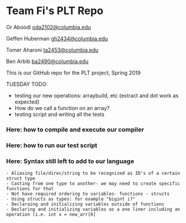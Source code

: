 # Team Fi's PLT Repo

Or Aboodi oda2102@columbia.edu

Geffen Huberman gh2434@columbia.edu

Tomer Aharoni ta2453@columbia.edu

Ben Arbib ba2490@columbia.edu

This is our GitHub repo for the PLT project, Spring 2019

TUESDAY TODO:
- testing our new operations:  arraybuild, etc (extract and dot work as expected)
- How do we call a function on an array?
- testing script and writing all the tests


### Here: how to compile and execute our compiler

### Here: how to run our test script

### Here: Syntax still left to add to our language
	- Aliasing file/direc/string to be recognized as ID's of a certain struct type
	- Casting from one type to another- we may need to create specific functions for that
	- Not have required ordering to variables- functions - structs 
	- Using structs as types: for example "bigint i?"	
	- Declaraing and initializing variables outside of functions
	- Declaring and initializing variables as a one liner including an operation (i.e. int x = new_arr[0]
